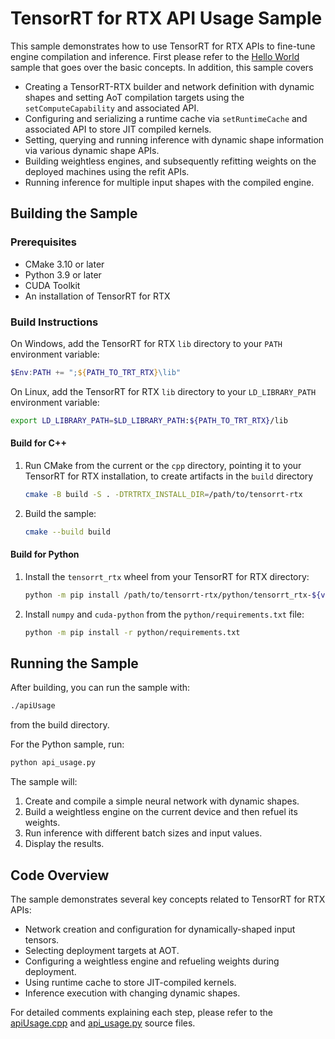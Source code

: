 # TensorRT for RTX API Usage Sample

This sample demonstrates how to use TensorRT for RTX APIs to fine-tune engine
compilation and inference. First please refer to the [Hello World](../helloWorld)
sample that goes over the basic concepts. In addition, this sample covers

- Creating a TensorRT-RTX builder and network definition with dynamic shapes and setting AoT compilation targets using the `setComputeCapability` and associated API.
- Configuring and serializing a runtime cache via `setRuntimeCache` and associated API to store JIT compiled kernels.
- Setting, querying and running inference with dynamic shape information via various dynamic shape APIs.
- Building weightless engines, and subsequently refitting weights on the deployed machines using the refit APIs.
- Running inference for multiple input shapes with the compiled engine.

## Building the Sample

### Prerequisites

- CMake 3.10 or later
- Python 3.9 or later
- CUDA Toolkit
- An installation of TensorRT for RTX

### Build Instructions

On Windows, add the TensorRT for RTX `lib` directory to your `PATH` environment variable:

```powershell
$Env:PATH += ";${PATH_TO_TRT_RTX}\lib"
```

On Linux, add the TensorRT for RTX `lib` directory to your `LD_LIBRARY_PATH` environment variable:

```bash
export LD_LIBRARY_PATH=$LD_LIBRARY_PATH:${PATH_TO_TRT_RTX}/lib
```

#### Build for C++

1. Run CMake from the current or the `cpp` directory, pointing it to your TensorRT for RTX installation, to create artifacts in the `build` directory

   ```bash
   cmake -B build -S . -DTRTRTX_INSTALL_DIR=/path/to/tensorrt-rtx
   ```

2. Build the sample:

   ```bash
   cmake --build build
   ```

#### Build for Python

1. Install the `tensorrt_rtx` wheel from your TensorRT for RTX directory:

   ```bash
   python -m pip install /path/to/tensorrt-rtx/python/tensorrt_rtx-${version}-cp${py3-ver}-none-${os-ver}_x86_64.whl
   ```

2. Install `numpy` and `cuda-python` from the `python/requirements.txt` file:

   ```bash
   python -m pip install -r python/requirements.txt
   ```

## Running the Sample

After building, you can run the sample with:

```bash
./apiUsage
```

from the build directory.

For the Python sample, run:

```bash
python api_usage.py
```

The sample will:

1. Create and compile a simple neural network with dynamic shapes.
2. Build a weightless engine on the current device and then refuel its weights.
3. Run inference with different batch sizes and input values.
4. Display the results.

## Code Overview

The sample demonstrates several key concepts related to TensorRT for RTX APIs:

- Network creation and configuration for dynamically-shaped input tensors.
- Selecting deployment targets at AOT.
- Configuring a weightless engine and refueling weights during deployment.
- Using runtime cache to store JIT-compiled kernels.
- Inference execution with changing dynamic shapes.

For detailed comments explaining each step, please refer to the [apiUsage.cpp](cpp/apiUsage.cpp) and [api_usage.py](python/api_usage.py) source files.
